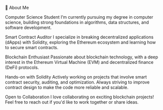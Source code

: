 👋 About Me

Computer Science Student
I’m currently pursuing my degree in computer science, building strong foundations in algorithms, data structures, and software development.

Smart Contract Auditor
I specialize in breaking decentralized applications (dApps) with Solidity, exploring the Ethereum ecosystem and learning how to secure smart contracts.

Blockchain Enthusiast
Passionate about blockchain technology, with a deep interest in the Ethereum Virtual Machine (EVM) and decentralized finance (DeFi) protocols.

Hands-on with Solidity
Actively working on projects that involve smart contract security, auditing, and optimization. Always striving to improve contract design to make the code more reliable and scalable.

Open to Collaboration
I love collaborating on exciting blockchain projects! Feel free to reach out if you'd like to work together or share ideas.
